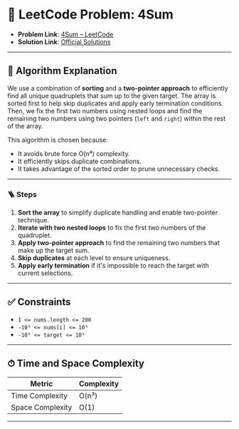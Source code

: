 # 🧩 LeetCode Problem: 4Sum

- **Problem Link**: [4Sum – LeetCode](https://leetcode.com/problems/4sum/)
- **Solution Link**: [Official Solutions](https://leetcode.com/problems/4sum/solutions/)

---

## 🧠 Algorithm Explanation

We use a combination of **sorting** and a **two-pointer approach** to efficiently find all unique quadruplets that sum up to the given target. The array is sorted first to help skip duplicates and apply early termination conditions. Then, we fix the first two numbers using nested loops and find the remaining two numbers using two pointers (`left` and `right`) within the rest of the array.

This algorithm is chosen because:
- It avoids brute force O(n⁴) complexity.
- It efficiently skips duplicate combinations.
- It takes advantage of the sorted order to prune unnecessary checks.

---

### 🪜 Steps

1. **Sort the array** to simplify duplicate handling and enable two-pointer technique.
2. **Iterate with two nested loops** to fix the first two numbers of the quadruplet.
3. **Apply two-pointer approach** to find the remaining two numbers that make up the target sum.
4. **Skip duplicates** at each level to ensure uniqueness.
5. **Apply early termination** if it's impossible to reach the target with current selections.

---

## ✅ Constraints

- `1 <= nums.length <= 200`
- `-10⁹ <= nums[i] <= 10⁹`
- `-10⁹ <= target <= 10⁹`

---

## ⏱ Time and Space Complexity

| Metric            | Complexity |
|-------------------|------------|
| Time Complexity   | O(n³)      |
| Space Complexity  | O(1)       | (excluding output list)

---
